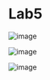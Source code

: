 # Lab5

![image](https://github.com/user-attachments/assets/ccc1f1f2-24ef-4994-a30e-8e668e3ec591)

![image](https://github.com/user-attachments/assets/9d2bd076-fa09-473d-a3f5-d9eecfd9151e)

![image](https://github.com/user-attachments/assets/2744df5b-bf1d-42d1-bfc6-e07bbbe7eb4a)


